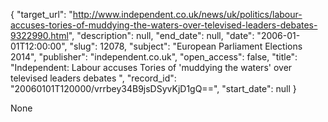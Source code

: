 {
  "target_url": "http://www.independent.co.uk/news/uk/politics/labour-accuses-tories-of-muddying-the-waters-over-televised-leaders-debates-9322990.html", 
  "description": null, 
  "end_date": null, 
  "date": "2006-01-01T12:00:00", 
  "slug": 12078, 
  "subject": "European Parliament Elections 2014", 
  "publisher": "independent.co.uk", 
  "open_access": false, 
  "title": "Independent:  Labour accuses Tories of 'muddying the waters' over televised leaders debates ", 
  "record_id": "20060101T120000/vrrbey34B9jsDSyvKjD1gQ==", 
  "start_date": null
}

None